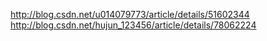 http://blog.csdn.net/u014079773/article/details/51602344
http://blog.csdn.net/hujun_123456/article/details/78062224
